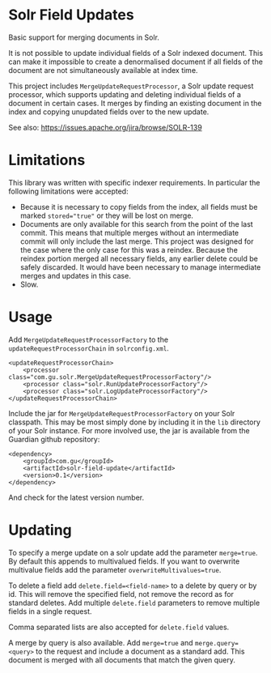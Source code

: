 Solr Field Updates
==================
Basic support for merging documents in Solr.

It is not possible to update individual fields of a Solr indexed document. This can make it impossible to create
a denormalised document if all fields of the document are not simultaneously available at index time.

This project includes `MergeUpdateRequestProcessor`, a Solr update request processor, which supports updating and
deleting individual fields of a document in certain cases. It merges by finding an existing document in the index
and copying unupdated fields over to the new update.

See also: https://issues.apache.org/jira/browse/SOLR-139



Limitations
===========
This library was written with specific indexer requirements. In particular the following limitations were accepted:

   * Because it is necessary to copy fields from the index, all fields must be marked `stored="true"` or they will
     be lost on merge.
   * Documents are only available for this search from the point of the last commit. This means that multiple merges
     without an intermediate commit will only include the last merge. This project was designed for the case where the
     only case for this was a reindex. Because the reindex portion merged all necessary fields, any earlier delete
     could be safely discarded. It would have been necessary to manage intermediate merges and updates in this
     case.
   * Slow.



Usage
=====

Add `MergeUpdateRequestProcessorFactory` to the `updateRequestProcessorChain` in `solrconfig.xml`.

    <updateRequestProcessorChain>
        <processor class="com.gu.solr.MergeUpdateRequestProcessorFactory"/>
        <processor class="solr.RunUpdateProcessorFactory"/>
        <processor class="solr.LogUpdateProcessorFactory"/>
    </updateRequestProcessorChain>

Include the jar for `MergeUpdateRequestProcessorFactory` on your Solr classpath. This may be most simply done by
including it in the `lib` directory of your Solr instance. For more involved use, the jar is available from the
Guardian github repository:

    <dependency>
        <groupId>com.gu</groupId>
        <artifactId>solr-field-update</artifactId>
        <version>0.1</version>
    </dependency>

And check for the latest version number.



Updating
========

To specify a merge update on a solr update add the parameter `merge=true`. By default this appends to multivalued
fields. If you want to overwrite multivalue fields add the parameter `overwriteMultivalues=true`.

To delete a field add `delete.field=<field-name>` to a delete by query or by id. This will remove the specified field,
not remove the record as for standard deletes. Add multiple `delete.field` parameters to remove multiple fields in a
single request.

Comma separated lists are also accepted for `delete.field` values.

A merge by query is also available. Add `merge=true` and `merge.query=<query>` to the request and include a document
as a standard add. This document is merged with all documents that match the given query.
